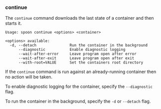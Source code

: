 ### continue

The `continue` command downloads the last state of a container and then starts it.

```
Usage: spoon continue <options> <container>

<options> available:
  -d, --detach               Run the container in the background
      --diagnostic           Enable diagnostic logging
      --wait-after-error     Leave program open after error
      --wait-after-exit      Leave program open after exit
      --with-root=VALUE      Set the containers root directory
```

If the `continue` command is run against an already-running container then no action will be taken. 

To enable diagnostic logging for the container, specify the `--diagnostic` flag. 

To run the container in the background, specify the `-d` or `--detach` flag. 